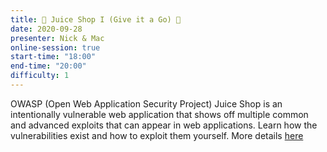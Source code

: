 ```yaml
---
title: 🧃 Juice Shop I (Give it a Go) 🧃
date: 2020-09-28
presenter: Nick & Mac
online-session: true
start-time: "18:00"
end-time: "20:00"
difficulty: 1
---
```


OWASP (Open Web Application Security Project) Juice Shop is an intentionally vulnerable web application that shows off multiple common and advanced exploits that can appear in web applications. Learn how the vulnerabilities exist and how to exploit them yourself. More details <a href="/sessions/give-it-a-go.html">here</a>